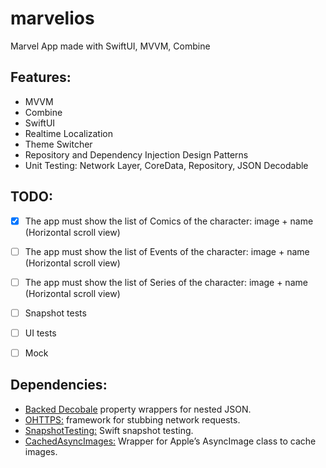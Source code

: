 # marvelios
Marvel App made with SwiftUI, MVVM, Combine

## Features:
- MVVM
- Combine
- SwiftUI
- Realtime Localization
- Theme Switcher
- Repository and Dependency Injection Design Patterns
- Unit Testing: Network Layer, CoreData, Repository, JSON Decodable

## TODO: 
- [x] The app must show the list of Comics of the character: image + name
(Horizontal scroll view)
- [ ] The app must show the list of Events of the character: image + name
(Horizontal scroll view)
- [ ] The app must show the list of Series of the character: image + name
(Horizontal scroll view)
- [ ] Snapshot tests
- [ ] UI tests
- [ ] Mock


## Dependencies:
- [Backed Decobale](https://github.com/jegnux/BackedCodable) property wrappers for nested JSON.
- [OHTTPS:](https://github.com/AliSoftware/OHHTTPStubs) framework for stubbing network requests.
- [SnapshotTesting:](https://github.com/pointfreeco/swift-snapshot-testing) Swift snapshot testing.
- [CachedAsyncImages:](https://github.com/lorenzofiamingo/swiftui-cached-async-image) Wrapper for Apple’s AsyncImage class
     to cache images.
